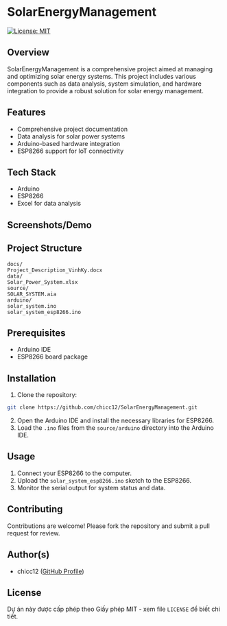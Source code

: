 #  SolarEnergyManagement
[![License: MIT](https://img.shields.io/badge/License-MIT-yellow.svg)](https://opensource.org/licenses/MIT)

##  Overview
SolarEnergyManagement is a comprehensive project aimed at managing and optimizing solar energy systems. This project includes various components such as data analysis, system simulation, and hardware integration to provide a robust solution for solar energy management.

##  Features
- Comprehensive project documentation
- Data analysis for solar power systems
- Arduino-based hardware integration
- ESP8266 support for IoT connectivity

##  Tech Stack
- Arduino
- ESP8266
- Excel for data analysis

##  Screenshots/Demo
<!-- Người dùng sẽ tự thêm ảnh vào đây. Gợi ý: tạo thư mục 'assets/' hoặc 'images/' trong repo để chứa ảnh. Ví dụ: ![Mô tả ảnh](assets/screenshot.png) -->

##  Project Structure

```text
docs/
Project_Description_VinhKy.docx
data/
Solar_Power_System.xlsx
source/
SOLAR_SYSTEM.aia
arduino/
solar_system.ino
solar_system_esp8266.ino

```

##  Prerequisites
- Arduino IDE
- ESP8266 board package

##  Installation
1. Clone the repository:

```bash
git clone https://github.com/chicc12/SolarEnergyManagement.git

```
2. Open the Arduino IDE and install the necessary libraries for ESP8266.
3. Load the `.ino` files from the `source/arduino` directory into the Arduino IDE.

##  Usage
1. Connect your ESP8266 to the computer.
2. Upload the `solar_system_esp8266.ino` sketch to the ESP8266.
3. Monitor the serial output for system status and data.

##  Contributing
Contributions are welcome! Please fork the repository and submit a pull request for review.

##  Author(s)
- chicc12 ([GitHub Profile](https://github.com/chicc12))

##  License
Dự án này được cấp phép theo Giấy phép MIT - xem file `LICENSE` để biết chi tiết.
